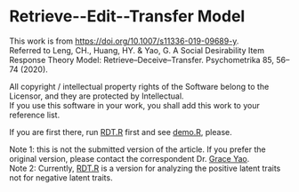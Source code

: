 # Retrieve--Edit--Transfer Model
This work is from https://doi.org/10.1007/s11336-019-09689-y.  
Referred to Leng, CH., Huang, HY. & Yao, G. A Social Desirability Item Response Theory Model: Retrieve–Deceive–Transfer. Psychometrika 85, 56–74 (2020).  

All copyright / intellectual property rights of the Software belong to the Licensor, and they are protected by Intellectual.  
If you use this software in your work, you shall add this work to your reference list.  

If you are first there, run [RDT.R](https://github.com/chlengcold/RDT/edit/main/RDT_ver20230726.R) first and see [demo.R](https://github.com/chlengcold/RDT/blob/main/Demo.R), please.  

Note 1: this is not the submitted version of the article. If you prefer the original version, please contact the correspondent Dr. [Grace Yao](kaiping@ntu.edu.tw).   
Note 2: Currently, [RDT.R](https://github.com/chlengcold/RDT/edit/main/RDT_ver20230726.R) is a version for analyzing the positive latent traits not for negative latent traits.
